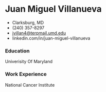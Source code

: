 # Juan Miguel Villanueva

- Clarksburg, MD 
- (240) 357-8297
- jvillan4@terpmail.umd.edu
- linkedin.com/in/juan-miguel-villanueva


### Education
Univerisity Of Maryland

### Work Experience
National Cancer Institute
